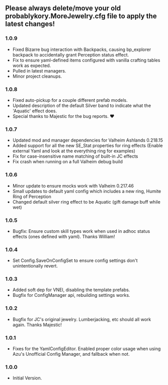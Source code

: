 ## Please always delete/move your old probablykory.MoreJewelry.cfg file to apply the latest changes!

### 1.0.9
 * Fixed Bizarre bug interaction with Backpacks, causing bp_explorer backpack to accidentally grant Perception status effect.
 * Fix to ensure yaml-defined items configured with vanilla crafting tables work as expected.
 * Pulled in latest managers.
 * Minor project cleanups.

### 1.0.8
 * Fixed auto-pickup for a couple different prefab models.
 * Updated description of the default Silver band to indicate what the 'Aquatic' effect does.
 * Special thanks to Majestic for the bug reports. ❤️

### 1.0.7
 * Updated mod and manager dependencies for Valheim Ashlands 0.218.15
 * Added support for all the new SE_Stat properties for ring effects (Enable external Yaml and look at the everything ring for examples)
 * Fix for case-insensitive name matching of built-in JC effects
 * Fix crash when running on a full Valheim debug build

### 1.0.6
 * Minor update to ensure mocks work with Valheim 0.217.46
 * Small updates to default yaml config which includes a new ring, Humite Ring of Perception
 * Changed default silver ring effect to be Aquatic (gift damage buff while wet)

### 1.0.5
 * Bugfix: Ensure custom skill types work when used in adhoc status effects (ones defined with yaml).  Thanks William!

### 1.0.4
 * Set Config.SaveOnConfigSet to ensure config settings don't unintentionally revert.

### 1.0.3
 * Added soft dep for VNEI, disabling the template prefabs.
 * Bugfix for ConfigManager api, rebuilding settings works.

### 1.0.2
 * Bugfix for JC's original jewelry.  Lumberjacking, etc should all work again.  Thanks Majestic!

### 1.0.1
 * Fixes for the YamlConfigEditor.  Enabled proper color usage when using Azu's Unofficial Config Manager, and fallback when not.

### 1.0.0
 * Initial Version.
